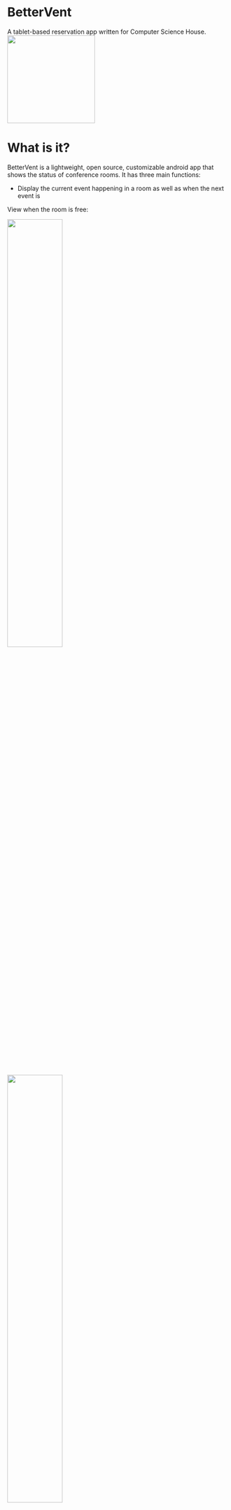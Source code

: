 # BetterVent
A tablet-based reservation app written for Computer Science House.
<br>
<img src="https://raw.githubusercontent.com/WillNilges/BetterVent/master/app/src/main/res/mipmap-hdpi/logo.png" width="200" height="200">

# What is it?
BetterVent is a lightweight, open source, customizable android app that shows the status of conference rooms.
It has three main functions:
- Display the current event happening in a room as well as when the next event is

View when the room is free:

<img src="https://raw.githubusercontent.com/WillNilges/BetterVent/master/BetterVent_Screenshots/Screenshot_20190121_042312.png" width="50%" height="50%">

<img src="https://raw.githubusercontent.com/WillNilges/BetterVent/master/BetterVent_Screenshots/Screenshot_20190302-044311_BetterVent.jpg" width="50%" height="50%">

View when the room is reserved:

<img src="https://raw.githubusercontent.com/WillNilges/BetterVent/master/BetterVent_Screenshots/Screenshot_20190121_042156.png" width="50%" height="50%">

- Show a week-view interface of events for the next seven days

<img src="https://raw.githubusercontent.com/WillNilges/BetterVent/master/BetterVent_Screenshots/Screenshot_20190121_042504.png" width="50%" height="50%">

- A quick-mode function for ad-hoc events. Has an editable title field, as well as a name-list for queuing or attendance purposes

<img src="https://raw.githubusercontent.com/WillNilges/BetterVent/master/BetterVent_Screenshots/Screenshot_20190302-045308_BetterVent.jpg" width="50%" height="50%">

<img src="https://raw.githubusercontent.com/WillNilges/BetterVent/master/BetterVent_Screenshots/Screenshot_20190302-045456_BetterVent.jpg" width="50%" height="50%">

# How do I get it?
Currently, BetterVent is not on the Play Store, but you can download the .apk file in the releases tab.
(I'll try to keep it up to date)

# Future Features
- Quality of life changes for Quick Mode
  - Add confirmation when leaving the fragment
  - Add button to clear Quick Mode without leaving the fragment
- Anti tampering
  - Require a pattern of clicks on the escape squares to activate
- Settings panel
  - Ability to filter events by keyword
    - Better parsing of event keywords
    - Set keywords that usually pertain to a location
  - Colors
  
## Device Admin
To set the app as device admin (You need to do this before kiosk features work (Thanks, Google)) Connect to a computer and in the terminal (after installing adb) do this *BEFORE SETTING UP A GOOGLE ACCOUNT*:

```
adb shell
dpm set-device-owner --user current edu.rit.csh.bettervent/.AdminReceiver
```

## Setting up the API for development
If you want to develop for this app, you're going to have to set up your own dev environment. That involves getting the API set up properly. If you want to know how to do that, you can find instructions on it in here: https://github.com/WillNilges/CalendarQuickStart

Also, this command will be useful: `keytool -alias androiddebugkey -keystore ~/.android/debug.keystore -list -v` 

I will update this page with more detailed instructions before I die (probably).

